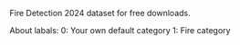 Fire Detection 2024 dataset for free downloads.

About labals:
0: Your own default category
1: Fire category
